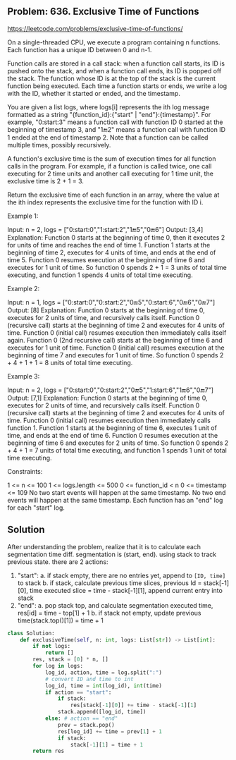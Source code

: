 ## Problem: 636. Exclusive Time of Functions

https://leetcode.com/problems/exclusive-time-of-functions/

On a single-threaded CPU, we execute a program containing n functions. Each function has a unique ID between 0 and n-1.

Function calls are stored in a call stack: when a function call starts, its ID is pushed onto the stack, and when a function call ends, its ID is popped off the stack. The function whose ID is at the top of the stack is the current function being executed. Each time a function starts or ends, we write a log with the ID, whether it started or ended, and the timestamp.

You are given a list logs, where logs[i] represents the ith log message formatted as a string "{function_id}:{"start" | "end"}:{timestamp}". For example, "0:start:3" means a function call with function ID 0 started at the beginning of timestamp 3, and "1:end:2" means a function call with function ID 1 ended at the end of timestamp 2. Note that a function can be called multiple times, possibly recursively.

A function's exclusive time is the sum of execution times for all function calls in the program. For example, if a function is called twice, one call executing for 2 time units and another call executing for 1 time unit, the exclusive time is 2 + 1 = 3.

Return the exclusive time of each function in an array, where the value at the ith index represents the exclusive time for the function with ID i.

 

 Example 1:


Input: n = 2, logs = ["0:start:0","1:start:2","1:end:5","0:end:6"]
Output: [3,4]
Explanation:
Function 0 starts at the beginning of time 0, then it executes 2 for units of time and reaches the end of time 1.
Function 1 starts at the beginning of time 2, executes for 4 units of time, and ends at the end of time 5.
Function 0 resumes execution at the beginning of time 6 and executes for 1 unit of time.
So function 0 spends 2 + 1 = 3 units of total time executing, and function 1 spends 4 units of total time executing.

Example 2:

Input: n = 1, logs = ["0:start:0","0:start:2","0:end:5","0:start:6","0:end:6","0:end:7"]
Output: [8]
Explanation:
Function 0 starts at the beginning of time 0, executes for 2 units of time, and recursively calls itself.
Function 0 (recursive call) starts at the beginning of time 2 and executes for 4 units of time.
Function 0 (initial call) resumes execution then immediately calls itself again.
Function 0 (2nd recursive call) starts at the beginning of time 6 and executes for 1 unit of time.
Function 0 (initial call) resumes execution at the beginning of time 7 and executes for 1 unit of time.
So function 0 spends 2 + 4 + 1 + 1 = 8 units of total time executing.

Example 3:

Input: n = 2, logs = ["0:start:0","0:start:2","0:end:5","1:start:6","1:end:6","0:end:7"]
Output: [7,1]
Explanation:
Function 0 starts at the beginning of time 0, executes for 2 units of time, and recursively calls itself.
Function 0 (recursive call) starts at the beginning of time 2 and executes for 4 units of time.
Function 0 (initial call) resumes execution then immediately calls function 1.
Function 1 starts at the beginning of time 6, executes 1 unit of time, and ends at the end of time 6.
Function 0 resumes execution at the beginning of time 6 and executes for 2 units of time.
So function 0 spends 2 + 4 + 1 = 7 units of total time executing, and function 1 spends 1 unit of total time executing.
 

 Constraints:

 1 <= n <= 100
 1 <= logs.length <= 500
 0 <= function_id < n
 0 <= timestamp <= 109
 No two start events will happen at the same timestamp.
 No two end events will happen at the same timestamp.
 Each function has an "end" log for each "start" log.


## Solution

After understanding the problem, realize that it is to calculate each segmentation time diff. segmentation is (start, end). using stack to track previous state. there are 2 actions: 
1. "start": 
    a. if stack empty, there are no entries yet, append to `[ID, time]` to stack 
    b. if stack, calculate previous time slices, previous Id = stack[-1][0], time executed slice = time - stack[-1][1], append current entry into stack
2. "end":
    a. pop stack top, and calculate segmentation executed time, res[id] = time - top[1] + 1
    b. if stack not empty, update previous time(stack.top()[1]) = time + 1


```python
class Solution:
    def exclusiveTime(self, n: int, logs: List[str]) -> List[int]:
        if not logs:
            return []
        res, stack = [0] * n, []
        for log in logs:
            log_id, action, time = log.split(":")
            # convert ID and time to int
            log_id, time = int(log_id), int(time)
            if action == "start":
                if stack:
                    res[stack[-1][0]] += time - stack[-1][1]
                stack.append([log_id, time])
            else: # action == "end"
                prev = stack.pop()
                res[log_id] += time = prev[1] + 1
                if stack:
                    stack[-1][1] = time + 1
        return res


```
    

